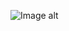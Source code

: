 ![Image alt]([https://github.com/{username}/{repository}/raw/{branch}/{path}/image.png](https://github.com/JanaJasinovski/springlibrary/blob/master/addr.jpg)https://github.com/JanaJasinovski/springlibrary/blob/master/addr.jpg)

